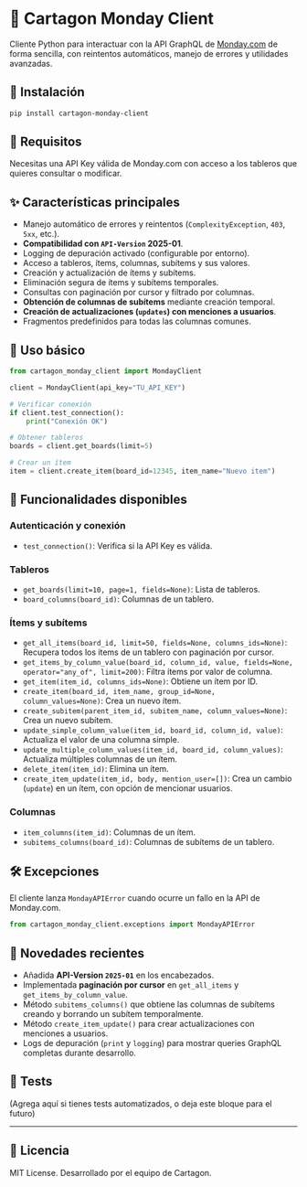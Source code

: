 # 🧩 Cartagon Monday Client

Cliente Python para interactuar con la API GraphQL de [Monday.com](https://monday.com) de forma sencilla, con reintentos automáticos, manejo de errores y utilidades avanzadas.

## 🚀 Instalación

```bash
pip install cartagon-monday-client
```

## 🔑 Requisitos

Necesitas una API Key válida de Monday.com con acceso a los tableros que quieres consultar o modificar.

## ✨ Características principales

- Manejo automático de errores y reintentos (`ComplexityException`, `403`, `5xx`, etc.).
- **Compatibilidad con `API-Version` 2025-01**.
- Logging de depuración activado (configurable por entorno).
- Acceso a tableros, ítems, columnas, subítems y sus valores.
- Creación y actualización de ítems y subítems.
- Eliminación segura de ítems y subítems temporales.
- Consultas con paginación por cursor y filtrado por columnas.
- **Obtención de columnas de subítems** mediante creación temporal.
- **Creación de actualizaciones (`updates`) con menciones a usuarios**.
- Fragmentos predefinidos para todas las columnas comunes.

## 🧱 Uso básico

```python
from cartagon_monday_client import MondayClient

client = MondayClient(api_key="TU_API_KEY")

# Verificar conexión
if client.test_connection():
    print("Conexión OK")

# Obtener tableros
boards = client.get_boards(limit=5)

# Crear un ítem
item = client.create_item(board_id=12345, item_name="Nuevo item")
```

## 🔧 Funcionalidades disponibles

### Autenticación y conexión
- `test_connection()`: Verifica si la API Key es válida.

### Tableros
- `get_boards(limit=10, page=1, fields=None)`: Lista de tableros.
- `board_columns(board_id)`: Columnas de un tablero.

### Ítems y subítems
- `get_all_items(board_id, limit=50, fields=None, columns_ids=None)`: Recupera todos los ítems de un tablero con paginación por cursor.
- `get_items_by_column_value(board_id, column_id, value, fields=None, operator="any_of", limit=200)`: Filtra ítems por valor de columna.
- `get_item(item_id, columns_ids=None)`: Obtiene un ítem por ID.
- `create_item(board_id, item_name, group_id=None, column_values=None)`: Crea un nuevo ítem.
- `create_subitem(parent_item_id, subitem_name, column_values=None)`: Crea un nuevo subítem.
- `update_simple_column_value(item_id, board_id, column_id, value)`: Actualiza el valor de una columna simple.
- `update_multiple_column_values(item_id, board_id, column_values)`: Actualiza múltiples columnas de un ítem.
- `delete_item(item_id)`: Elimina un ítem.
- `create_item_update(item_id, body, mention_user=[])`: Crea un cambio (`update`) en un ítem, con opción de mencionar usuarios.

### Columnas
- `item_columns(item_id)`: Columnas de un ítem.
- `subitems_columns(board_id)`: Columnas de subítems de un tablero.

## 🛠 Excepciones

El cliente lanza `MondayAPIError` cuando ocurre un fallo en la API de Monday.com.

```python
from cartagon_monday_client.exceptions import MondayAPIError
```

## 📌 Novedades recientes

- Añadida **API-Version `2025-01`** en los encabezados.
- Implementada **paginación por cursor** en `get_all_items` y `get_items_by_column_value`.
- Método `subitems_columns()` que obtiene las columnas de subítems creando y borrando un subítem temporalmente.
- Método `create_item_update()` para crear actualizaciones con menciones a usuarios.
- Logs de depuración (`print` y `logging`) para mostrar queries GraphQL completas durante desarrollo.

## 🧪 Tests

(Agrega aquí si tienes tests automatizados, o deja este bloque para el futuro)

---

## 📝 Licencia

MIT License. Desarrollado por el equipo de Cartagon.
